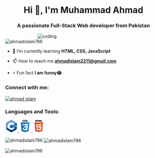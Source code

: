 <h1 align="center">Hi 👋, I'm Muhammad Ahmad</h1>
<h3 align="center">A passionate Full-Stack Web developer from Pakistan</h3>
<img align="right" alt="coding" width="400" src="https://user-images.githubusercontent.com/55389276/140866485-8fb1c876-9a8f-4d6a-98dc-08c4981eaf70.gif">

<p align="left"> <img src="https://komarev.com/ghpvc/?username=ahmadislam786&label=Profile%20views&color=0e75b6&style=flat" alt="ahmadislam786" /> </p>

- 🌱 I’m currently learning **HTML, CSS, JavaScript**

- 📫 How to reach me **ahmadislam2211@gmail.com**

- ⚡ Fun fact **I am funny😂**

<h3 align="left">Connect with me:</h3>
<p align="left">
<a href="https://linkedin.com/in/ahmad islam" target="blank"><img align="center" src="https://raw.githubusercontent.com/rahuldkjain/github-profile-readme-generator/master/src/images/icons/Social/linked-in-alt.svg" alt="ahmad islam" height="30" width="40" /></a>
</p>

<h3 align="left">Languages and Tools:</h3>
<p align="left"> <a href="https://www.w3schools.com/cpp/" target="_blank" rel="noreferrer"> <img src="https://raw.githubusercontent.com/devicons/devicon/master/icons/cplusplus/cplusplus-original.svg" alt="cplusplus" width="40" height="40"/> </a> <a href="https://www.w3schools.com/css/" target="_blank" rel="noreferrer"> <img src="https://raw.githubusercontent.com/devicons/devicon/master/icons/css3/css3-original-wordmark.svg" alt="css3" width="40" height="40"/> </a> <a href="https://www.w3.org/html/" target="_blank" rel="noreferrer"> <img src="https://raw.githubusercontent.com/devicons/devicon/master/icons/html5/html5-original-wordmark.svg" alt="html5" width="40" height="40"/> </a> </p>

<p><img align="left" src="https://github-readme-stats.vercel.app/api/top-langs?username=ahmadislam786&show_icons=true&locale=en&layout=compact" alt="ahmadislam786" /></p>

<p>&nbsp;<img align="center" src="https://github-readme-stats.vercel.app/api?username=ahmadislam786&show_icons=true&locale=en" alt="ahmadislam786" /></p>

<p><img align="center" src="https://github-readme-streak-stats.herokuapp.com/?user=ahmadislam786&" alt="ahmadislam786" /></p>
